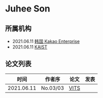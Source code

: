 # Juhee Son

## 所属机构

- 2021.06.11 [韩国 Kakao Enterprise](../Institutions/KOR-Kakao_Enterprise.md)
- 2021.06.11 [KAIST](../Institutions/KOR-KAIST_韩国科学技术研究所.md)

## 论文列表

| 时间 | 作者序 | 论文 | 发表 |
|:-:|:-:|---|---|
| 2021.06.11 | No.03/03 | [VITS](../Models/E2E/2021.06.11_VITS.md) |